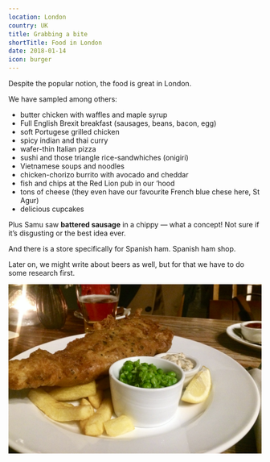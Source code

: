 ```yaml
---
location: London
country: UK
title: Grabbing a bite
shortTitle: Food in London
date: 2018-01-14
icon: burger
---
```


Despite the popular notion, the food is great in London.

We have sampled among others:

- butter chicken with waffles and maple syrup
- Full English Brexit breakfast (sausages, beans, bacon, egg)
- soft Portugese grilled chicken
- spicy indian and thai curry
- wafer-thin Italian pizza
- sushi and those triangle rice-sandwhiches (onigiri)
- Vietnamese soups and noodles
- chicken-chorizo burrito with avocado and cheddar
- fish and chips at the Red Lion pub in our ‘hood
- tons of cheese (they even have our favourite French blue chese here, St Agur)
- delicious cupcakes

Plus Samu saw **battered sausage** in a chippy — what a concept! Not sure if it’s disgusting or the best idea ever.

And there is a store specifically for Spanish ham. Spanish ham shop.

Later on, we might write about beers as well, but for that we have to do some research first.

![fish and chips](../../img/hal.jpg)
